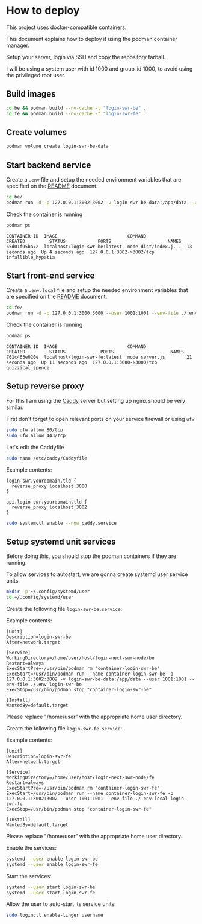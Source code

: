 # How to deploy

This project uses docker-compatible containers.

This document explains how to deploy it using the podman container manager.

Setup your server, login via SSH and copy the repository tarball.

I will be using a system user with id 1000 and group-id 1000, to avoid using the privileged root user.

## Build images

```sh
cd be && podman build --no-cache -t "login-swr-be" .
cd fe && podman build --no-cache -t "login-swr-fe" .
```

## Create volumes

```sh
podman volume create login-swr-be-data
```

## Start backend service

Create a `.env` file and setup the needed environment variables that are specified on the [README](./README.md) document.

```sh
cd be/
podman run -d -p 127.0.0.1:3002:3002 -v login-swr-be-data:/app/data --user 1001:1001 --env-file ./.env login-swr-be
```

Check the container is running

```sh
podman ps
```

```
CONTAINER ID  IMAGE                          COMMAND               CREATED         STATUS            PORTS                     NAMES
65d01f95ba72  localhost/login-swr-be:latest  node dist/index.j...  13 seconds ago  Up 4 seconds ago  127.0.0.1:3002->3002/tcp  infallible_hypatia
```

## Start front-end service

Create a `.env.local` file and setup the needed environment variables that are specified on the [README](./README.md) document.

```sh
cd fe/
podman run -d -p 127.0.0.1:3000:3000 --user 1001:1001 --env-file ./.env.local login-swr-fe
```

Check the container is running

```sh
podman ps
```

```
CONTAINER ID  IMAGE                          COMMAND               CREATED         STATUS             PORTS                     NAMES
761c463e020e  localhost/login-swr-fe:latest  node server.js        21 seconds ago  Up 11 seconds ago  127.0.0.1:3000->3000/tcp  quizzical_spence
```

## Setup reverse proxy

For this I am using the [Caddy](https://caddyserver.com/) server but setting up nginx should be very similar.

First don't forget to open relevant ports on your service firewall or using `ufw`

```sh
sudo ufw allow 80/tcp
sudo ufw allow 443/tcp
```

Let's edit the Caddyfile

```sh
sudo nano /etc/caddy/Caddyfile
```

Example contents:

```
login-swr.yourdomain.tld {
  reverse_proxy localhost:3000
}

api.login-swr.yourdomain.tld {
  reverse_proxy localhost:3002
}
```

```sh
sudo systemctl enable --now caddy.service
```

## Setup systemd unit services

Before doing this, you should stop the podman containers if they are running.

To allow services to autostart, we are gonna create systemd user service units.

```sh
mkdir -p ~/.config/systemd/user
cd ~/.config/systemd/user
```

Create the following file `login-swr-be.service`:

Example contents:

```
[Unit]
Description=login-swr-be
After=network.target

[Service]
WorkingDirectory=/home/user/host/login-next-swr-node/be
Restart=always
ExecStartPre=-/usr/bin/podman rm "container-login-swr-be"
ExecStart=/usr/bin/podman run --name container-login-swr-be -p 127.0.0.1:3002:3002 -v login-swr-be-data:/app/data --user 1001:1001 --env-file ./.env login-swr-be
ExecStop=/usr/bin/podman stop "container-login-swr-be"

[Install]
WantedBy=default.target
```

Please replace "/home/user" with the appropriate home user directory.

Create the following file `login-swr-fe.service`:

Example contents:

```
[Unit]
Description=login-swr-fe
After=network.target

[Service]
WorkingDirectory=/home/user/host/login-next-swr-node/fe
Restart=always
ExecStartPre=-/usr/bin/podman rm "container-login-swr-fe"
ExecStart=/usr/bin/podman run --name container-login-swr-fe -p 127.0.0.1:3002:3002 --user 1001:1001 --env-file ./.env.local login-swr-fe
ExecStop=/usr/bin/podman stop "container-login-swr-fe"

[Install]
WantedBy=default.target
```

Please replace "/home/user" with the appropriate home user directory.

Enable the services:

```sh
systemd --user enable login-swr-be
systemd --user enable login-swr-fe
```

Start the services:

```sh
systemd --user start login-swr-be
systemd --user start login-swr-fe
```

Allow the user to auto-start its service units:

```sh
sudo loginctl enable-linger username
```
